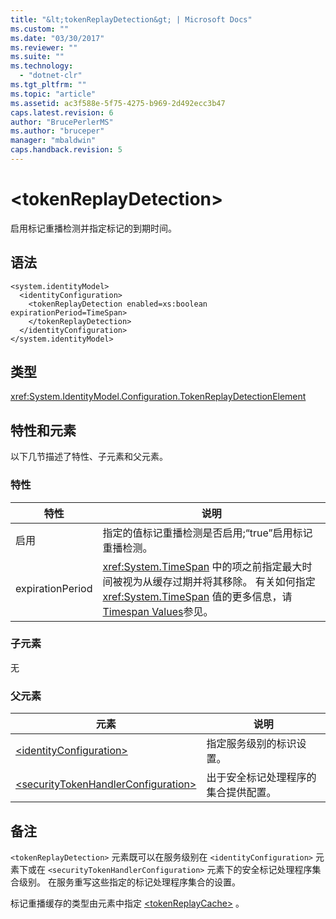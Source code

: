 ```yaml
---
title: "&lt;tokenReplayDetection&gt; | Microsoft Docs"
ms.custom: ""
ms.date: "03/30/2017"
ms.reviewer: ""
ms.suite: ""
ms.technology: 
  - "dotnet-clr"
ms.tgt_pltfrm: ""
ms.topic: "article"
ms.assetid: ac3f588e-5f75-4275-b969-2d492ecc3b47
caps.latest.revision: 6
author: "BrucePerlerMS"
ms.author: "bruceper"
manager: "mbaldwin"
caps.handback.revision: 5
---
```

# &lt;tokenReplayDetection&gt;
启用标记重播检测并指定标记的到期时间。  
  
## 语法  
  
```  
<system.identityModel>  
  <identityConfiguration>  
    <tokenReplayDetection enabled=xs:boolean expirationPeriod=TimeSpan>  
    </tokenReplayDetection>  
  </identityConfiguration>  
</system.identityModel>  
```  
  
## 类型  
 <xref:System.IdentityModel.Configuration.TokenReplayDetectionElement>  
  
## 特性和元素  
 以下几节描述了特性、子元素和父元素。  
  
### 特性  
  
|特性|说明|  
|--------|--------|  
|启用|指定的值标记重播检测是否启用;“true”启用标记重播检测。|  
|expirationPeriod|<xref:System.TimeSpan> 中的项之前指定最大时间被视为从缓存过期并将其移除。  有关如何指定 <xref:System.TimeSpan> 值的更多信息，请 [Timespan Values](../../../../../docs/framework/configure-apps/file-schema/windows-workflow-foundation/index.md#BKMK_TimespanValues)参见。|  
  
### 子元素  
 无  
  
### 父元素  
  
|元素|说明|  
|--------|--------|  
|[\<identityConfiguration\>](../../../../../docs/framework/configure-apps/file-schema/windows-identity-foundation/identityconfiguration.md)|指定服务级别的标识设置。|  
|[\<securityTokenHandlerConfiguration\>](../../../../../docs/framework/configure-apps/file-schema/windows-identity-foundation/securitytokenhandlerconfiguration.md)|出于安全标记处理程序的集合提供配置。|  
  
## 备注  
 `<tokenReplayDetection>` 元素既可以在服务级别在 `<identityConfiguration>` 元素下或在 `<securityTokenHandlerConfiguration>` 元素下的安全标记处理程序集合级别。  在服务重写这些指定的标记处理程序集合的设置。  
  
 标记重播缓存的类型由元素中指定 [\<tokenReplayCache\>](../../../../../docs/framework/configure-apps/file-schema/windows-identity-foundation/tokenreplaycache.md) 。